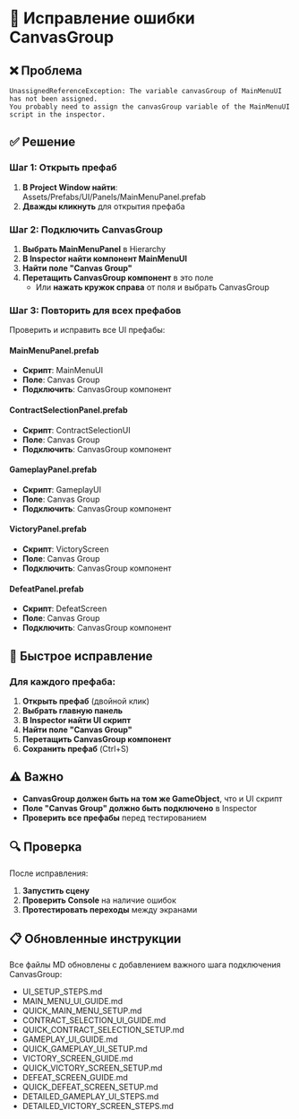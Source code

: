 # 🔧 Исправление ошибки CanvasGroup

## ❌ Проблема
```
UnassignedReferenceException: The variable canvasGroup of MainMenuUI has not been assigned.
You probably need to assign the canvasGroup variable of the MainMenuUI script in the inspector.
```

## ✅ Решение

### Шаг 1: Открыть префаб
1. **В Project Window найти**: Assets/Prefabs/UI/Panels/MainMenuPanel.prefab
2. **Дважды кликнуть** для открытия префаба

### Шаг 2: Подключить CanvasGroup
1. **Выбрать MainMenuPanel** в Hierarchy
2. **В Inspector найти компонент MainMenuUI**
3. **Найти поле "Canvas Group"**
4. **Перетащить CanvasGroup компонент** в это поле
   - Или **нажать кружок справа** от поля и выбрать CanvasGroup

### Шаг 3: Повторить для всех префабов
Проверить и исправить все UI префабы:

#### MainMenuPanel.prefab
- **Скрипт**: MainMenuUI
- **Поле**: Canvas Group
- **Подключить**: CanvasGroup компонент

#### ContractSelectionPanel.prefab
- **Скрипт**: ContractSelectionUI
- **Поле**: Canvas Group
- **Подключить**: CanvasGroup компонент

#### GameplayPanel.prefab
- **Скрипт**: GameplayUI
- **Поле**: Canvas Group
- **Подключить**: CanvasGroup компонент

#### VictoryPanel.prefab
- **Скрипт**: VictoryScreen
- **Поле**: Canvas Group
- **Подключить**: CanvasGroup компонент

#### DefeatPanel.prefab
- **Скрипт**: DefeatScreen
- **Поле**: Canvas Group
- **Подключить**: CanvasGroup компонент

## 🎯 Быстрое исправление

### Для каждого префаба:
1. **Открыть префаб** (двойной клик)
2. **Выбрать главную панель**
3. **В Inspector найти UI скрипт**
4. **Найти поле "Canvas Group"**
5. **Перетащить CanvasGroup компонент**
6. **Сохранить префаб** (Ctrl+S)

## ⚠️ Важно
- **CanvasGroup должен быть на том же GameObject**, что и UI скрипт
- **Поле "Canvas Group" должно быть подключено** в Inspector
- **Проверить все префабы** перед тестированием

## 🔍 Проверка
После исправления:
1. **Запустить сцену**
2. **Проверить Console** на наличие ошибок
3. **Протестировать переходы** между экранами

## 📋 Обновленные инструкции
Все файлы MD обновлены с добавлением важного шага подключения CanvasGroup:
- UI_SETUP_STEPS.md
- MAIN_MENU_UI_GUIDE.md
- QUICK_MAIN_MENU_SETUP.md
- CONTRACT_SELECTION_UI_GUIDE.md
- QUICK_CONTRACT_SELECTION_SETUP.md
- GAMEPLAY_UI_GUIDE.md
- QUICK_GAMEPLAY_UI_SETUP.md
- VICTORY_SCREEN_GUIDE.md
- QUICK_VICTORY_SCREEN_SETUP.md
- DEFEAT_SCREEN_GUIDE.md
- QUICK_DEFEAT_SCREEN_SETUP.md
- DETAILED_GAMEPLAY_UI_STEPS.md
- DETAILED_VICTORY_SCREEN_STEPS.md
